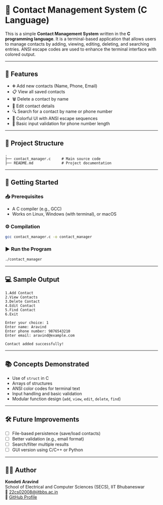 # 📇 Contact Management System (C Language)

This is a simple **Contact Management System** written in the **C programming language**. It is a terminal-based application that allows users to manage contacts by adding, viewing, editing, deleting, and searching entries. ANSI escape codes are used to enhance the terminal interface with colored output.

---

## 📌 Features

- ➕ Add new contacts (Name, Phone, Email)
- 📋 View all saved contacts
- 🗑 Delete a contact by name
- 📝 Edit contact details
- 🔍 Search for a contact by name or phone number
- 🎨 Colorful UI with ANSI escape sequences
- 🧠 Basic input validation for phone number length

---

## 📁 Project Structure

```
.
├── contact_manager.c     # Main source code
├── README.md             # Project documentation
```

---

## 🚀 Getting Started

### 📥 Prerequisites

- A C compiler (e.g., GCC)
- Works on Linux, Windows (with terminal), or macOS

### ⚙️ Compilation

```bash
gcc contact_manager.c -o contact_manager
```

### ▶️ Run the Program

```bash
./contact_manager
```

---

## 💻 Sample Output

```text
1.Add Contact
2.View Contacts
3.Delete Contact
4.Edit Contact
5.Find Contact
6.Exit

Enter your choice: 1
Enter name: Aravind
Enter phone number: 9876543210
Enter email: aravind@example.com

Contact added successfully!
```

---

## 📚 Concepts Demonstrated

- Use of `struct` in C
- Arrays of structures
- ANSI color codes for terminal text
- Input handling and basic validation
- Modular function design (`add`, `view`, `edit`, `delete`, `find`)

---

## 🛠 Future Improvements

- [ ] File-based persistence (save/load contacts)
- [ ] Better validation (e.g., email format)
- [ ] Search/filter multiple results
- [ ] GUI version using C/C++ or Python

---

## 👨‍💻 Author

**Kondeti Aravind**   
School of Electrical and Computer Sciences (SECS), IIT Bhubaneswar  
📧 22cs02008@iitbbs.ac.in  
🔗 [GitHub Profile](https://github.com/kondetiaravind)
